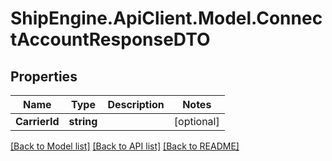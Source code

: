 # ShipEngine.ApiClient.Model.ConnectAccountResponseDTO
## Properties

Name | Type | Description | Notes
------------ | ------------- | ------------- | -------------
**CarrierId** | **string** |  | [optional] 

[[Back to Model list]](../README.md#documentation-for-models) [[Back to API list]](../README.md#documentation-for-api-endpoints) [[Back to README]](../README.md)


